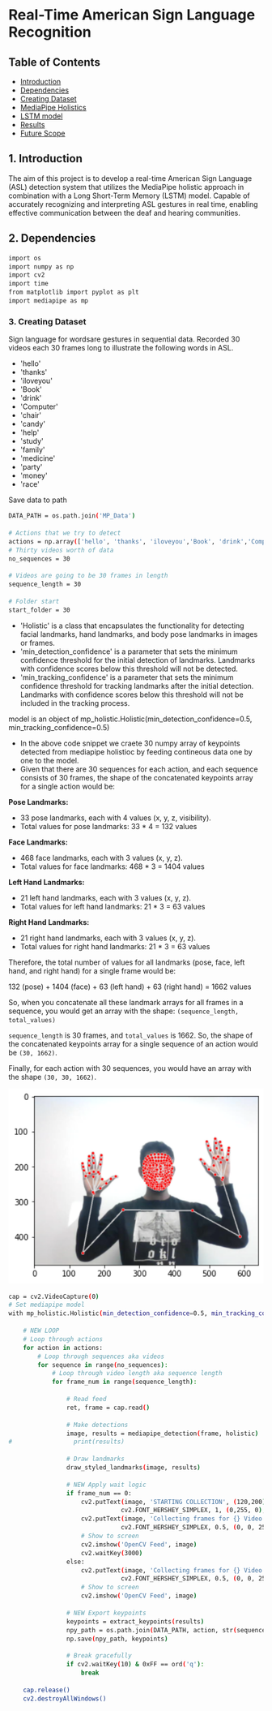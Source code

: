 # Real-Time American Sign Language Recognition





  
## Table of Contents
- [Introduction](#introduction)
- [Dependencies](#dependencies)
- [Creating Dataset](#dataset)
- [MediaPipe Holistics](#mediapipe-holistics)
- [LSTM model](#lstm-model)
- [Results](#results)
- [Future Scope](#future-scope)

## 1. Introduction

The aim of this project is to develop a real-time American Sign Language (ASL) detection system that utilizes the MediaPipe holistic approach in combination with a Long Short-Term Memory (LSTM) model. Capable of accurately recognizing and interpreting ASL gestures in real time, enabling effective communication between the deaf and hearing communities.

## 2. Dependencies

```bash
import os
import numpy as np
import cv2
import time
from matplotlib import pyplot as plt
import mediapipe as mp
```

### 3. Creating Dataset

Sign language for wordsare gestures in sequential data.
Recorded 30 videos each 30 frames long to illustrate the following words in ASL.

- 'hello'
- 'thanks'
- 'iloveyou'
- 'Book'
- 'drink'
- 'Computer'
-  'chair'
-  'candy'
-  'help'
-  'study'
-  'family'
-  'medicine'
-  'party'
-  'money'
-  'race'

Save data to path 

```bash
DATA_PATH = os.path.join('MP_Data') 

# Actions that we try to detect
actions = np.array(['hello', 'thanks', 'iloveyou','Book', 'drink','Computer', 'chair','candy','help','study','family','medicine','party','money','race'])
# Thirty videos worth of data
no_sequences = 30

# Videos are going to be 30 frames in length
sequence_length = 30

# Folder start
start_folder = 30
```

- 'Holistic' is a class that encapsulates the functionality for detecting facial landmarks, hand landmarks, and body pose landmarks in images or frames.
- 'min_detection_confidence' is a parameter that sets the minimum confidence threshold for the initial detection of landmarks. Landmarks with confidence scores below this threshold will not be detected.
- 'min_tracking_confidence' is a parameter that sets the minimum confidence threshold for tracking landmarks after the initial detection. Landmarks with confidence scores below this threshold will not be included in the tracking process.


model is an object of mp_holistic.Holistic(min_detection_confidence=0.5, min_tracking_confidence=0.5)

- In the above code snippet we craete 30 numpy array of keypoints detected from mediapipe holistioc by feeding contineous data one by one to the model.
- Given that there are 30 sequences for each action, and each sequence consists of 30 frames, the shape of the concatenated keypoints array for a single action would be:

**Pose Landmarks:**
- 33 pose landmarks, each with 4 values (x, y, z, visibility).
- Total values for pose landmarks: 33 * 4 = 132 values

**Face Landmarks:**
- 468 face landmarks, each with 3 values (x, y, z).
- Total values for face landmarks: 468 * 3 = 1404 values

**Left Hand Landmarks:**
- 21 left hand landmarks, each with 3 values (x, y, z).
- Total values for left hand landmarks: 21 * 3 = 63 values

**Right Hand Landmarks:**
- 21 right hand landmarks, each with 3 values (x, y, z).
- Total values for right hand landmarks: 21 * 3 = 63 values

Therefore, the total number of values for all landmarks (pose, face, left hand, and right hand) for a single frame would be:

132 (pose) + 1404 (face) + 63 (left hand) + 63 (right hand) = 1662 values

So, when you concatenate all these landmark arrays for all frames in a sequence, you would get an array with the shape: `(sequence_length, total_values)`

`sequence_length` is 30 frames, and `total_values` is 1662. So, the shape of the concatenated keypoints array for a single sequence of an action would be `(30, 1662)`.

Finally, for each action with 30 sequences, you would have an array with the shape `(30, 30, 1662)`.



<div align="center">
  <img src="https://github.com/khushals025/RealTime-ASL-Gesture-Recognition/blob/main/Mediapipe.png?raw=true" alt="Image Alt" width="700">
</div>


```bash
cap = cv2.VideoCapture(0)
# Set mediapipe model 
with mp_holistic.Holistic(min_detection_confidence=0.5, min_tracking_confidence=0.5) as holistic:
    
    # NEW LOOP
    # Loop through actions
    for action in actions:
        # Loop through sequences aka videos
        for sequence in range(no_sequences):
            # Loop through video length aka sequence length
            for frame_num in range(sequence_length):

                # Read feed
                ret, frame = cap.read()

                # Make detections
                image, results = mediapipe_detection(frame, holistic)
#                 print(results)

                # Draw landmarks
                draw_styled_landmarks(image, results)
                
                # NEW Apply wait logic
                if frame_num == 0: 
                    cv2.putText(image, 'STARTING COLLECTION', (120,200), #(x,y)
                               cv2.FONT_HERSHEY_SIMPLEX, 1, (0,255, 0), 4, cv2.LINE_AA)
                    cv2.putText(image, 'Collecting frames for {} Video Number {}'.format(action, sequence), (15,12), 
                               cv2.FONT_HERSHEY_SIMPLEX, 0.5, (0, 0, 255), 1, cv2.LINE_AA)
                    # Show to screen
                    cv2.imshow('OpenCV Feed', image)
                    cv2.waitKey(3000)
                else: 
                    cv2.putText(image, 'Collecting frames for {} Video Number {}'.format(action, sequence), (15,12), 
                               cv2.FONT_HERSHEY_SIMPLEX, 0.5, (0, 0, 255), 1, cv2.LINE_AA)
                    # Show to screen
                    cv2.imshow('OpenCV Feed', image)
                
                # NEW Export keypoints
                keypoints = extract_keypoints(results)
                npy_path = os.path.join(DATA_PATH, action, str(sequence), str(frame_num))
                np.save(npy_path, keypoints)

                # Break gracefully
                if cv2.waitKey(10) & 0xFF == ord('q'):
                    break
                    
    cap.release()
    cv2.destroyAllWindows()
```

